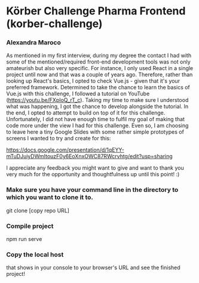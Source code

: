 # Körber Challenge Pharma Frontend (korber-challenge)
### Alexandra Maroco


As mentioned in my first interview, during my degree the contact I had with some of the mentioned/required front-end development tools was not only amateurish but also very specific. For instance, I only used React in a single project until now and that was a couple of years ago. Therefore, rather than looking up React's basics, I opted to check Vue.js - given that it's your preferred framework.
Determined to take the chance to learn the basics of Vue.js with this challenge, I followed a tutorial on YouTube (https://youtu.be/FXpIoQ_rT_c). Taking my time to make sure I understood what was happening, I got the chance to develop alongside the tutorial. In the end, I opted to attempt to build on top of it for this challenge. Unfortunately, I did not have enough time to fulfil my goal of making that code more under the view I had for this challenge. Even so, I am choosing to leave here a tiny Google Slides with some rather simple prototypes of screens I wanted to try and create for this:

https://docs.google.com/presentation/d/1qEYY-mTuDJuiyDWmItouzF0y6EoXnxOWC87RWcrvhtg/edit?usp=sharing

I appreciate any feedback you might want to give and want to thank you very much for the opportunity and thoughtfulness up until this point! :) 


### Make sure you have your command line in the directory to which you want to clone it to.

git clone [copy repo URL]

### Compile project

npm run serve

### Copy the local host
that shows in your console to your browser's URL and see the finished project!
